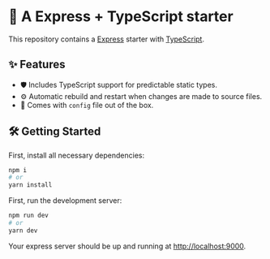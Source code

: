 # 🦦 A Express + TypeScript starter

This repository contains a [Express](https://expressjs.com/) starter with [TypeScript](https://www.typescriptlang.org/).

## ✨ Features

- 🛡 Includes TypeScript support for predictable static types.
- ⚙️ Automatic rebuild and restart when changes are made to source files.
- 🔐 Comes with `config` file out of the box.

## 🛠 Getting Started

First, install all necessary dependencies:

```bash
npm i
# or 
yarn install
```

First, run the development server:

```bash
npm run dev
# or
yarn dev
```

Your express server should be up and running at [http://localhost:9000](http://localhost:9000).
